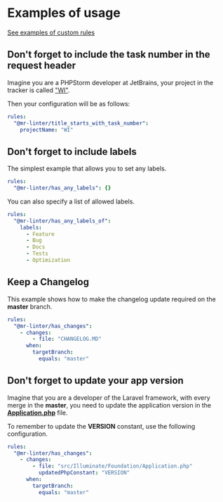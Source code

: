 # Examples of usage

[See examples of custom rules](custom-rule.md#examples)

## Don't forget to include the task number in the request header

Imagine you are a PHPStorm developer at JetBrains, your project in the tracker is called ["WI"](https://youtrack.jetbrains.com/issues/WI).

Then your configuration will be as follows:

```yaml
rules:
  "@mr-linter/title_starts_with_task_number":
    projectName: "WI"
```

## Don't forget to include labels

The simplest example that allows you to set any labels.

```yaml
rules:
  "@mr-linter/has_any_labels": {}
```

You can also specify a list of allowed labels.

```yaml
rules:
  "@mr-linter/has_any_labels_of":
    labels:
      - Feature
      - Bug
      - Docs
      - Tests
      - Optimization
```

## Keep a Changelog

This example shows how to make the changelog update required on the **master** branch.

```yaml
rules:
  "@mr-linter/has_changes":
    - changes:
        - file: "CHANGELOG.MD"
      when:
        targetBranch:
          equals: "master"
```

## Don't forget to update your app version

Imagine that you are a developer of the Laravel framework, with every merge in the **master**, you need to update the application version in the [**Application.php**](https://github.com/laravel/framework/blob/10.x/src/Illuminate/Foundation/Application.php#L41) file. 

To remember to update the **VERSION** constant, use the following configuration.

```yaml
rules:
  "@mr-linter/has_changes":
    - changes:
        - file: "src/Illuminate/Foundation/Application.php"
          updatedPhpConstant: "VERSION"
      when:
        targetBranch:
          equals: "master"
```
